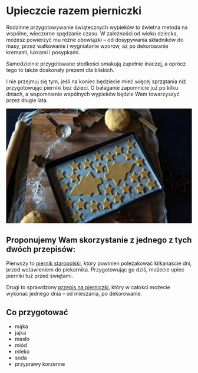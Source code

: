 # Upieczcie razem pierniczki

Rodzinne przygotowywanie świątecznych wypieków to świetna metoda na wspólne, wieczorne spędzanie czasu. W zależności od wieku dziecka, możesz powierzyć mu różne obowiązki – od dosypywania składników do masy, przez wałkowanie i wygniatanie wzorów, aż po dekorowanie kremami, lukrami i posypkami.

Samodzielnie przygotowane słodkości smakują zupełnie inaczej, a oprócz tego to także doskonały prezent dla bliskich.

I nie przejmuj się tym, jeśli na koniec będziecie mieć więcej sprzątania niż przygotowując pierniki bez dzieci. O bałaganie zapomnicie już po kilku dniach, a wspomnienie wspólnych wypieków będzie Wam towarzyszyć przez długie lata.

![Zdjęcie](/img/2012-12-11.jpg)

## Proponujemy Wam skorzystanie z jednego z tych dwóch przepisów:

Pierwszy to [piernik staropolski](https://www.kwestiasmaku.com/przepis/piernik-staropolski), który powinien poleżakować kilkanaście dni, przed wstawieniem do piekarnika. Przygotowując go dziś, możecie upiec pierniki tuż przed świętami.

Drugi to sprawdzony [przepis na pierniczki](https://www.kwestiasmaku.com/desery/ciasteczka/pierniczki/przepis.html), który w całości możecie wykonać jednego dnia – od mieszania, po dekorowanie.

## Co przygotować

- mąka
- jajka
- masło
- miód
- mleko
- soda
- przyprawy korzenne